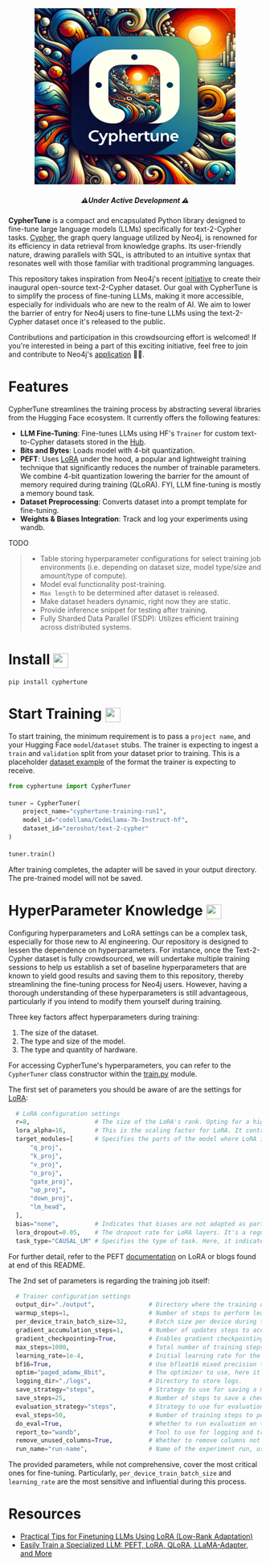 <div align="center">
    <img width="400" height="350" src="/img/cyphertune-logo.webp">
</div>

<h5 align="center">
  ⚠️<em>Under Active Development</em> ⚠️
</h5>

**CypherTune** is a compact and encapsulated Python library designed to fine-tune large language models (LLMs) specifically for text-2-Cypher tasks. [Cypher](https://neo4j.com/developer/cypher/), the graph query language utilized by Neo4j, is renowned for its efficiency in data retrieval from knowledge graphs. Its user-friendly nature, drawing parallels with SQL, is attributed to an intuitive syntax that resonates well with those familiar with traditional programming languages.

This repository takes inspiration from Neo4j's recent [initiative](https://bratanic-tomaz.medium.com/crowdsourcing-text2cypher-dataset-e65ba51916d4) to create their inaugural open-source text-2-Cypher dataset. Our goal with CypherTune is to simplify the process of fine-tuning LLMs, making it more accessible, especially for individuals who are new to the realm of AI. We aim to lower the barrier of entry for Neo4j users to fine-tune LLMs using the text-2-Cypher dataset once it's released to the public.

Contributions and participation in this crowdsourcing effort is welcomed! If you're interested in being a part of this exciting initiative, feel free to join and contribute to Neo4j's [application](https://text2cypher.vercel.app/) 🚀🚀.

# Features

CypherTune streamlines the training process by abstracting several libraries from the Hugging Face ecosystem. It currently offers the following features:

- **LLM Fine-Tuning**: Fine-tunes LLMs using HF's `Trainer` for custom text-to-Cypher datasets stored in the [Hub](https://huggingface.co/datasets).
- **Bits and Bytes**: Loads model with 4-bit quantization.
- **PEFT**: Uses [LoRA](https://arxiv.org/pdf/2106.09685.pdf) under the hood, a popular and lightweight training technique that significantly reduces the number of trainable parameters. We combine 4-bit quantization lowering the barrier for the amount of memory required during training (QLoRA). FYI, LLM fine-tuning is mostly a memory bound task.
- **Dataset Preprocessing**: Converts dataset into a prompt template for fine-tuning.
- **Weights & Biases Integration**: Track and log your experiments using wandb.

TODO

> - Table storing hyperparameter configurations for select training job environments (i.e. depending on dataset size, model type/size and amount/type of compute).
> - Model eval functionality post-training.
> - `Max length` to be determined after dataset is released.
> - Make dataset headers dynamic, right now they are static.
> - Provide inference snippet for testing after training.
> - Fully Sharded Data Parallel (FSDP): Utilizes efficient training across distributed systems.

# Install <img align="center" width="30" height="29" src="https://media.giphy.com/media/sULKEgDMX8LcI/giphy.gif">

```
pip install cyphertune
```

# Start Training <img align="center" width="30" height="29" src="https://media.giphy.com/media/QLcCBdBemDIqpbK6jA/giphy.gif">

To start training, the minimum requirement is to pass a `project name`, and your Hugging Face `model`/`dataset` stubs. The trainer is expecting to ingest a `train` and `validation` split from your dataset prior to training. This is a placeholder [dataset example](https://huggingface.co/datasets/zeroshot/text-2-cypher) of the format the trainer is expecting to receive.

```py
from cyphertune import CypherTuner

tuner = CypherTuner(
    project_name="cyphertune-training-run1",
    model_id="codellama/CodeLlama-7b-Instruct-hf",
    dataset_id="zeroshot/text-2-cypher"
)

tuner.train()
```
After training completes, the adapter will be saved in your output directory. The pre-trained model will not be saved.

# HyperParameter Knowledge <img align="center" width="30" height="29" src="https://media.giphy.com/media/FhE5Og89nRTpt4QCet/giphy.gif">


Configuring hyperparameters and LoRA settings can be a complex task, especially for those new to AI engineering. Our repository is designed to lessen the dependence on hyperparameters. For instance, once the Text-2-Cypher dataset is fully crowdsourced, we will undertake multiple training sessions to help us establish a set of baseline hyperparameters that are known to yield good results and saving them to this repository, thereby streamlining the fine-tuning process for Neo4j users. However, having a thorough understanding of these hyperparameters is still advantageous, particularly if you intend to modify them yourself during training.

Three key factors affect hyperparameters during training:

1. The size of the dataset.
2. The type and size of the model.
3. The type and quantity of hardware.

For accessing CypherTune's hyperparameters, you can refer to the `CypherTuner` class constructor within the [train.py](https://github.com/InquestGeronimo/cyphertune/blob/main/cyphertune/train.py) module.

The first set of parameters you should be aware of are the settings for [LoRA](https://huggingface.co/docs/peft/en/package_reference/lora):

```py
  # LoRA configuration settings
  r=8,                  # The size of the LoRA's rank. Opting for a higher rank could negate the efficiency benefits of using LoRA. The higher the rank the largar the checkpoint file is.
  lora_alpha=16,        # This is the scaling factor for LoRA. It controls the magnitude of the adjustments made by LoRA.
  target_modules=[      # Specifies the parts of the model where LoRA is applied. These can be components of the transformer architecture.
      "q_proj", 
      "k_proj",
      "v_proj",
      "o_proj",
      "gate_proj",
      "up_proj", 
      "down_proj",
      "lm_head",
  ],
  bias="none",          # Indicates that biases are not adapted as part of the LoRA process.
  lora_dropout=0.05,    # The dropout rate for LoRA layers. It's a regularization technique to prevent overfitting.
  task_type="CAUSAL_LM" # Specifies the type of task. Here, it indicates the model is for causal language modeling.
```

For further detail, refer to the PEFT [documentation](https://huggingface.co/docs/peft/en/package_reference/lora) on LoRA or blogs found at end of this README.

The 2nd set of parameters is regarding the training job itself:

```py
  # Trainer configuration settings
  output_dir="./output",               # Directory where the training outputs and model checkpoints will be written.
  warmup_steps=1,                      # Number of steps to perform learning rate warmup.
  per_device_train_batch_size=32,      # Batch size per device during training.
  gradient_accumulation_steps=1,       # Number of updates steps to accumulate before performing a backward/update pass.
  gradient_checkpointing=True,         # Enables gradient checkpointing to save memory at the expense of slower backward pass.
  max_steps=1000,                      # Total number of training steps to perform.
  learning_rate=1e-4,                  # Initial learning rate for the optimizer.
  bf16=True,                           # Use bfloat16 mixed precision training instead of the default fp32.
  optim="paged_adamw_8bit",            # The optimizer to use, here it's a variant of AdamW optimized for 8-bit computing.
  logging_dir="./logs",                # Directory to store logs.
  save_strategy="steps",               # Strategy to use for saving a model checkpoint ('steps' means saving at every specified number of steps).
  save_steps=25,                       # Number of steps to save a checkpoint after.
  evaluation_strategy="steps",         # Strategy to use for evaluation ('steps' means evaluating at every specified number of steps).
  eval_steps=50,                       # Number of training steps to perform evaluation after.
  do_eval=True,                        # Whether to run evaluation on the validation set.
  report_to="wandb",                   # Tool to use for logging and tracking (Weights & Biases in this case).
  remove_unused_columns=True,          # Whether to remove columns not used by the model when using a dataset.
  run_name="run-name",                 # Name of the experiment run, usually containing the project name and timestamp.
```
The provided parameters, while not comprehensive, cover the most critical ones for fine-tuning. Particularly, `per_device_train_batch_size` and `learning_rate` are the most sensitive and influential during this process.

# Resources

- [Practical Tips for Finetuning LLMs Using LoRA (Low-Rank Adaptation)](https://magazine.sebastianraschka.com/p/practical-tips-for-finetuning-llms?utm_source=substack&utm_campaign=post_embed&utm_medium=web)
- [Easily Train a Specialized LLM: PEFT, LoRA, QLoRA, LLaMA-Adapter, and More](https://cameronrwolfe.substack.com/p/easily-train-a-specialized-llm-peft#:~:text=LoRA%20leaves%20the%20pretrained%20layers,of%20the%20model%3B%20see%20below.&text=Rank%20decomposition%20matrix.,the%20dimensionality%20of%20the%20input.)